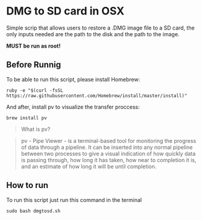 # DMG to SD card in OSX

Simple scrip that allows users to restore a .DMG image file to a SD card, the only inputs needed are the path to the disk and the path to the image.

**MUST be run as root!**

## Before Runnig

To be able to run this script, please install Homebrew:
```
ruby -e "$(curl -fsSL https://raw.githubusercontent.com/Homebrew/install/master/install)"
```
And after, install pv to visualize the transfer proccess:
```
brew install pv
```
> What is pv?

> pv - Pipe Viewer - is a terminal-based tool for monitoring the progress of data through a pipeline. It can be inserted into any normal pipeline between two processes to give a visual indication of how quickly data is passing through, how long it has taken, how near to completion it is, and an estimate of how long it will be until completion.

## How to run

To run this script just run this command in the terminal
```
sudo bash dmgtosd.sh
```

